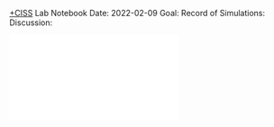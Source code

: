 [+CISS](+CISS.md) Lab Notebook
Date: 2022-02-09
Goal:
Record of Simulations:
Discussion:

![Current Models](Current%20Models.md)